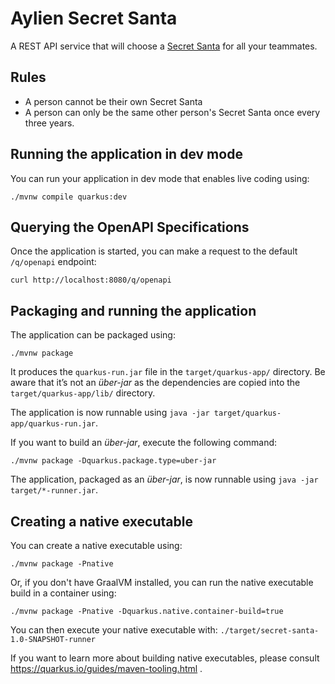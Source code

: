 # Aylien Secret Santa

A REST API service that will choose a [Secret Santa](https://en.wikipedia.org/wiki/Secret_Santa) for all your teammates.

## Rules

* A person cannot be their own Secret Santa
* A person can only be the same other person's Secret Santa once every three years.

## Running the application in dev mode

You can run your application in dev mode that enables live coding using:

```shell script
./mvnw compile quarkus:dev
```

## Querying the OpenAPI Specifications

Once the application is started, you can make a request to the default `/q/openapi`  endpoint:

```shell script
curl http://localhost:8080/q/openapi
```

## Packaging and running the application

The application can be packaged using:

```shell script
./mvnw package
```

It produces the `quarkus-run.jar` file in the `target/quarkus-app/` directory. Be aware that it’s not an _über-jar_ as
the dependencies are copied into the `target/quarkus-app/lib/` directory.

The application is now runnable using `java -jar target/quarkus-app/quarkus-run.jar`.

If you want to build an _über-jar_, execute the following command:

```shell script
./mvnw package -Dquarkus.package.type=uber-jar
```

The application, packaged as an _über-jar_, is now runnable using `java -jar target/*-runner.jar`.

## Creating a native executable

You can create a native executable using:

```shell script
./mvnw package -Pnative
```

Or, if you don't have GraalVM installed, you can run the native executable build in a container using:

```shell script
./mvnw package -Pnative -Dquarkus.native.container-build=true
```

You can then execute your native executable with: `./target/secret-santa-1.0-SNAPSHOT-runner`

If you want to learn more about building native executables, please consult https://quarkus.io/guides/maven-tooling.html
.
